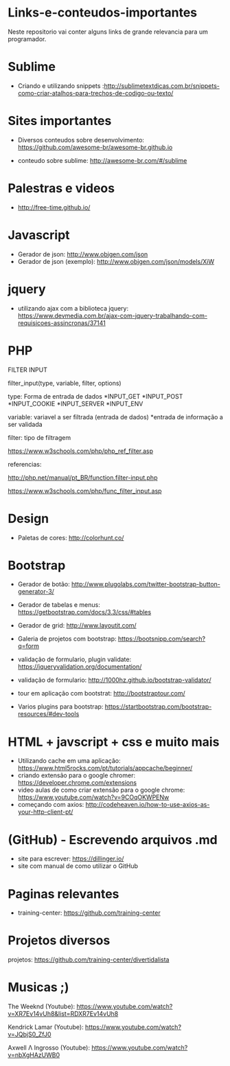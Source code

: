 # Links-e-conteudos-importantes
Neste repositorio vai conter alguns links de grande relevancia para um programador. 

# Sublime

* Criando e utilizando snippets :http://sublimetextdicas.com.br/snippets-como-criar-atalhos-para-trechos-de-codigo-ou-texto/


# Sites importantes

* Diversos conteudos sobre desenvolvimento: https://github.com/awesome-br/awesome-br.github.io

* conteudo sobre sublime: http://awesome-br.com/#/sublime 

# Palestras e videos

* http://free-time.github.io/

# Javascript

* Gerador de json: http://www.objgen.com/json
* Gerador de json (exemplo): http://www.objgen.com/json/models/XiW

# jquery

* utilizando ajax com a biblioteca jquery: https://www.devmedia.com.br/ajax-com-jquery-trabalhando-com-requisicoes-assincronas/37141

# PHP

 FILTER INPUT

 filter_input(type, variable, filter, options)
 
 type: Forma de entrada de dados
  *INPUT_GET
  *INPUT_POST
  *INPUT_COOKIE
  *INPUT_SERVER
  *INPUT_ENV
  
 variable: variavel a ser filtrada (entrada de dados)
 *entrada de informação a ser validada
 
 filter: tipo de filtragem
 
 https://www.w3schools.com/php/php_ref_filter.asp
 
 referencias: 
 
 http://php.net/manual/pt_BR/function.filter-input.php
 
 https://www.w3schools.com/php/func_filter_input.asp
 
 

# Design

* Paletas de cores: http://colorhunt.co/


# Bootstrap

* Gerador de botão: http://www.plugolabs.com/twitter-bootstrap-button-generator-3/ 

* Gerador de tabelas e menus: https://getbootstrap.com/docs/3.3/css/#tables

* Gerador de grid: http://www.layoutit.com/

* Galeria de projetos com bootstrap: https://bootsnipp.com/search?q=form

* validação de formulario, plugin validate: https://jqueryvalidation.org/documentation/

* validação de formulario: http://1000hz.github.io/bootstrap-validator/

* tour em aplicação com bootstrat: http://bootstraptour.com/

* Varios plugins para bootstrap: https://startbootstrap.com/bootstrap-resources/#dev-tools


# HTML + javscript +  css e muito mais

* Utilizando cache em uma aplicação: https://www.html5rocks.com/pt/tutorials/appcache/beginner/
* criando extensão para o google chromer: https://developer.chrome.com/extensions
* video aulas de como criar extensão para o google chrome: https://www.youtube.com/watch?v=9COqOKWPENw
* começando com axios: http://codeheaven.io/how-to-use-axios-as-your-http-client-pt/

# (GitHub) - Escrevendo arquivos .md
* site para escrever: https://dillinger.io/
* site com manual de como utilizar o GitHub
# Paginas relevantes 
* training-center: https://github.com/training-center



# Projetos diversos

projetos: https://github.com/training-center/divertidalista

# Musicas ;)

The Weeknd (Youtube): https://www.youtube.com/watch?v=XR7Ev14vUh8&list=RDXR7Ev14vUh8

Kendrick Lamar (Youtube): https://www.youtube.com/watch?v=JQbjS0_ZfJ0

Axwell Λ Ingrosso (Youtube): https://www.youtube.com/watch?v=nbXgHAzUWB0

